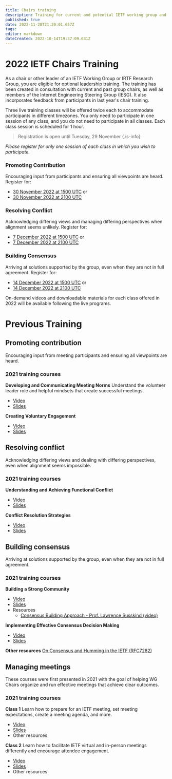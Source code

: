 ```yaml
---
title: Chairs training
description: Training for current and potential IETF working group and IRTF research group chairs and leadership
published: true
date: 2022-11-28T21:20:01.657Z
tags: 
editor: markdown
dateCreated: 2022-10-14T19:37:09.631Z
---
```


# 2022 IETF Chairs Training
As a chair or other leader of an IETF Working Group or IRTF Research Group, you are eligible for optional leadership training. The training has been created in consultation with current and past group chairs, as well as members of the Internet Engineering Steering Group (IESG). It also incorporates feedback from participants in last year's chair training.

Three live training classes will be offered twice each to accommodate participants in different timezones. You only need to participate in one session of any class, and you do not need to participate in all classes. Each class session is scheduled for 1 hour.

> Registration is open until Tuesday, 29 November
{.is-info}


*Please register for only one session of each class in which you wish to participate.*

### Promoting Contribution
Encouraging input from participants and ensuring all viewpoints are heard. Register for:
+ [30 November 2022 at 1500 UTC]( https://ietf.zoom.us/meeting/register/tZYtcuuorTkjG9NzKLG9uCSqRdsskU-2B9ht) or
+ [30 November 2022 at 2100 UTC](https://ietf.zoom.us/meeting/register/tZMkdu6vrDsvE9FJI3C7eDK_-5EKM76S3qWM)

### Resolving Conflict
Acknowledging differing views and managing differing perspectives when alignment seems unlikely. Register for:
+ [7 December 2022 at 1500 UTC](https://ietf.zoom.us/meeting/register/tZMof-CvrDMpHdzR7qJXOM40qLS1q8unobC1) or 
+ [7 December 2022 at 2100 UTC](https://ietf.zoom.us/meeting/register/tZcvdeChqzojGdOvDskbdXxAPZJ5PjLqAP0E)

### Building Consensus
Arriving at solutions supported by the group, even when they are not in full agreement. Register for:
+ [14 December 2022 at 1500 UTC](https://ietf.zoom.us/meeting/register/tZYqcuuvrz8uE9UPlyqW-MjHuL8w34c0YxoE) or 
+ [14 December 2022 at 2100 UTC](https://ietf.zoom.us/meeting/register/tZEldOyhrD4rH9UPSDD1LgFolFmVnfUDj5j8)

On-demand videos and downloadable materials for each class offered in 2022 will be available following the live programs.

# Previous Training


## Promoting contribution
Encouraging input from meeting participants and ensuring all viewpoints are heard.

### 2021 training courses
**Developing and Communicating Meeting Norms**
Understand the volunteer leader role and helpful mindsets that create successful meetings.
+ [Video](https://youtu.be/2ApFp4Ny1qY)
+ [Slides](https://drive.google.com/file/d/1UkCqchO5oHz15xIzrKHF2Wd9-b3P-mI5/view?usp=sharing)

**Creating Voluntary Engagement**
+ [Video](https://youtu.be/vpK6EZ1RLhY)
+ [Slides](https://drive.google.com/file/d/10ydghtWb3L6LPQP0qDiz4Af0UKt329jL/view?usp=sharing)

## Resolving conflict
Acknowledging differing views and dealing with differing  perspectives, even when alignment seems impossible.

### 2021 training courses
**Understanding and Achieving Functional Conflict**
+ [Video](https://youtu.be/j7oX5qWIyPk)
+ [Slides](https://drive.google.com/file/d/14KFkHuMk8zCQUztzjTdVCP_5LSYgjGqP/view?usp=sharing)

**Conflict Resolution Strategies**
+ [Video](https://youtu.be/dt-tC287Hh4)
+ [Slides](https://drive.google.com/open?id=16A7mlbem69-2LqU5wiixi0cLFosJ_hS5&authuser=chrisgloede%40gmail.com&usp=drive_fs)

## Building consensus
Arriving at solutions supported by the group, even when they are not in full agreement.

### 2021 training courses
**Building a Strong Community**
+ [Video](https://youtu.be/N4gfFgdRIQA)
+ [Slides](https://drive.google.com/file/d/1-U9s5dTiCy07ueh4wdVF-mKUNbte04NN/view?usp=sharing)
+ Resources
	+ [Consensus Building Approach - Prof. Lawrence Susskind (video)](https://youtu.be/NTjEqek1D5E)

**Implementing  Effective Consensus Decision Making**
+ [Video](https://youtu.be/vpK6EZ1RLhY?t=120)
+ [Slides](https://drive.google.com/file/d/10EEWLSDoqKe-Y85XK0p6kgGhsnTQchP6/view?usp=sharing)

**Other resources**
[On Consensus and Humming in the IETF (RFC7282)](https://www.rfc-editor.org/rfc/rfc7282.html)

## Managing meetings
These courses were first presented in 2021 with the goal of helping WG Chairs organize and run effective meetings that achieve clear outcomes.

### 2021 training courses
**Class 1**
Learn how to prepare for an IETF meeting, set meeting expectations, create a meeting agenda, and more.
+ [Video](https://youtu.be/xMCF4aI1b2k)
+ [Slides](https://drive.google.com/open?id=1TdypL5qbTzQPZPRpsTo--7CibhoNlLId)
+ Other resources

**Class 2**
Learn how to facilitate IETF virtual and in-person meetings differently and encourage attendee engagement.
+ [Video](https://youtu.be/p1FxGxmoZXM)
+ [Slides](https://drive.google.com/open?id=1crVfe4n17mQ7Q5AsCrdcUZDzdLmJ1Sop)
+ Other resources